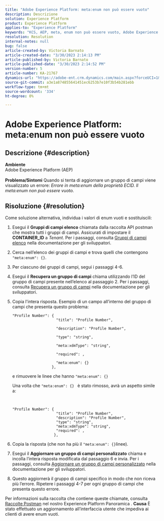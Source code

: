 ```yaml
---
title: "Adobe Experience Platform: meta:enum non può essere vuoto"
description: Descrizione
solution: Experience Platform
product: Experience Platform
applies-to: "Experience Platform"
keywords: "KCS, AEP, meta, enum non può essere vuoto, Adobe Experience Platform, aggiornare gruppi di campi, soluzione alternativa, risoluzione dei problemi"
resolution: Resolution
internal-notes: null
bug: false
article-created-by: Victoria Barnato
article-created-date: "3/30/2023 2:14:13 PM"
article-published-by: Victoria Barnato
article-published-date: "3/30/2023 2:14:52 PM"
version-number: 5
article-number: KA-21767
dynamics-url: "https://adobe-ent.crm.dynamics.com/main.aspx?forceUCI=1&pagetype=entityrecord&etn=knowledgearticle&id=d7918023-05cf-ed11-b597-6045bd0065b6"
source-git-commit: a3e1a874855641451ec6253b7e10f3b54b281ebb
workflow-type: tm+mt
source-wordcount: '334'
ht-degree: 0%

---
```


# Adobe Experience Platform: meta:enum non può essere vuoto

## Descrizione {#description}

<b>Ambiente</b><br>Adobe Experience Platform (AEP)<br><br><b>Problema/Sintomi</b>
Quando si tenta di aggiornare un gruppo di campi viene visualizzato un errore: *Errore in meta:enum della proprietà ECID. Il meta:enum non può essere vuoto.*


## Risoluzione {#resolution}


Come soluzione alternativa, individua i valori di enum vuoti e sostituiscili:

1. Esegui il <b>Gruppi di campi elenco</b> chiamata dalla raccolta API postman che mostra tutti i gruppi di campi. Assicurati di impostare il <b>CONTAINER_ID</b> a *Tenant*. Per i passaggi, consulta [Gruppi di campi elenco](https://developer.adobe.com/experience-platform-apis/references/schema-registry/#tag/Field-groups/operation/listFieldGroups) nella documentazione per gli sviluppatori.
2. Cerca nell’elenco dei gruppi di campi e trova quelli che contengono `"meta:enum": {}`.
3. Per ciascuno dei gruppi di campi, segui i passaggi 4-6.
4. Esegui il <b>Recupera un gruppo di campi</b> chiama utilizzando l’ID del gruppo di campi presente nell’elenco al passaggio 2. Per i passaggi, consulta [Recupera un gruppo di campi](https://developer.adobe.com/experience-platform-apis/references/schema-registry/#tag/Field-groups/operation/retrieveFieldGroup) nella documentazione per gli sviluppatori.
5. Copia l&#39;intera risposta. Esempio di un campo all’interno del gruppo di campi che presenta questo problema:




   ```clike
   "Profile Number": { 
                       "title": "Profile Number",                                     
                       "description": "Profile Number",                                    
                       "type": "string",                                     
                       "meta:xdmType": "string",                                    
                       "required": ,                                    
                       "meta:enum": {}                               
                     },
   ```



   e rimuovere le linee che hanno `"meta:enum": {}`



   Una volta che `"meta:enum": {} ` è stato rimosso, avrà un aspetto simile a:

    

   ```clike
   "Profile Number": {
                       "title": "Profile Number",
                       "description": "Profile Number",
                       "type": "string",
                       "meta:xdmType": "string",
                       "required": ,
                      },
   ```
6. Copia la risposta (che non ha più il `"meta:enum": {}`linee).
7. Esegui il <b>Aggiornare un gruppo di campi personalizzato</b> chiama e incolla l’intera risposta modificata dal passaggio 6 e invia. Per i passaggi, consulta [Aggiornare un gruppo di campi personalizzato](https://developer.adobe.com/experience-platform-apis/references/schema-registry/#tag/Field-groups/operation/patchFieldGroup) nella documentazione per gli sviluppatori.
8. Questo aggiornerà il gruppo di campi specifico in modo che non riceva più l’errore. Ripetere i passaggi 4-7 per ogni gruppo di campi che presenta questo errore.


Per informazioni sulla raccolta che contiene queste chiamate, consulta [Raccolte Postman](https://experienceleague.adobe.com/docs/experience-platform/landing/platform-apis/postman.html?lang=en#collections) nel nostro Experience Platform Panoramica .
<b>Causa</b>
È stato effettuato un aggiornamento all’interfaccia utente che impediva ai clienti di avere enum vuoti.
